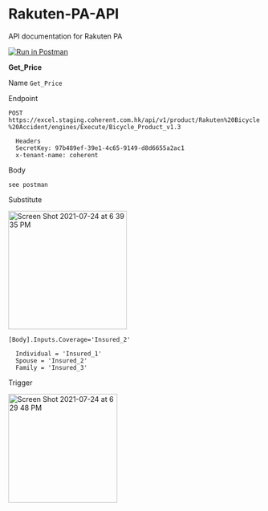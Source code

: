 # Rakuten-PA-API
API documentation for Rakuten PA

[![Run in Postman](https://run.pstmn.io/button.svg)](https://god.postman.co/run-collection/1640cdae89b3e17836bc?action=collection%2Fimport)

**Get_Price**

Name `Get_Price`

Endpoint 

`POST`
`https://excel.staging.coherent.com.hk/api/v1/product/Rakuten%20Bicycle%20Accident/engines/Execute/Bicycle_Product_v1.3`

```
  Headers 
  SecretKey: 97b489ef-39e1-4c65-9149-d8d6655a2ac1
  x-tenant-name: coherent
```

Body

`see postman`

Substitute

<img width="236" alt="Screen Shot 2021-07-24 at 6 39 35 PM" src="https://user-images.githubusercontent.com/6618158/126865986-4c38d1a7-3947-41c8-96e5-03620099988e.png">

`[Body].Inputs.Coverage='Insured_2'`

```
  Individual = 'Insured_1'
  Spouse = 'Insured_2'
  Family = 'Insured_3'
```

Trigger

<img width="217" alt="Screen Shot 2021-07-24 at 6 29 48 PM" src="https://user-images.githubusercontent.com/6618158/126865759-0d6e3289-32c5-4293-b99d-7bc232c90862.png">

